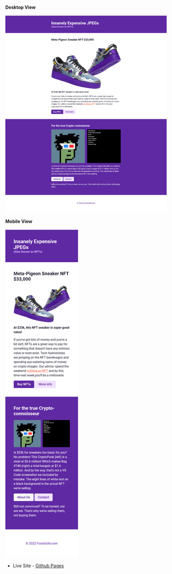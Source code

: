 #### Desktop View

<img src="./images/nft-desktop.png" alt="Desktop View">

#### Mobile View

<img src="./images/nft-mobile.png" alt="Mobile View">

- Live Site - [Github Pages](https://thaykrgl.github.io/scrimba-mini-projects/nft-site/)

